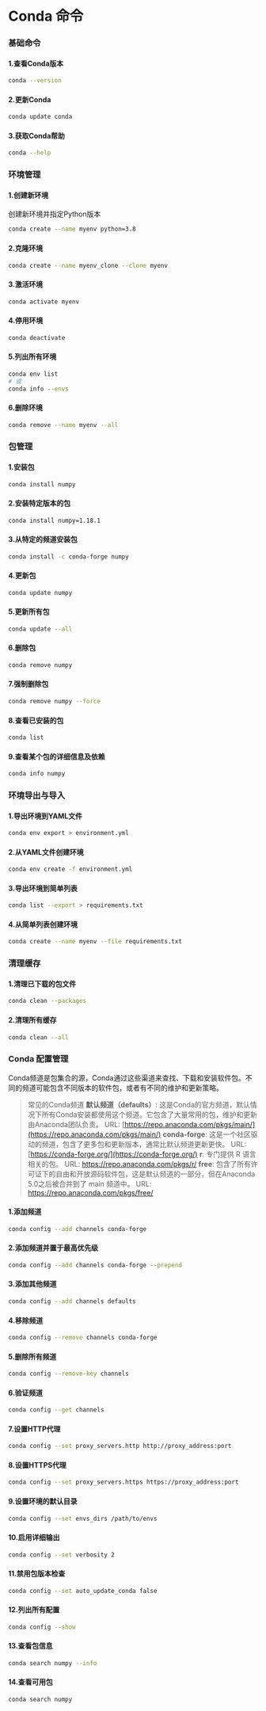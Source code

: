 # Conda 命令


### 基础命令
#### 1.查看Conda版本

```bash
conda --version
```

#### 2.更新Conda

```bash
conda update conda
```

#### 3.获取Conda帮助

```bash
conda --help
```
### 环境管理

#### 1.创建新环境


创建新环境并指定Python版本

```bash
conda create --name myenv python=3.8
```
#### 2.克隆环境

```bash
conda create --name myenv_clone --clone myenv
```

#### 3.激活环境

```bash
conda activate myenv
```

#### 4.停用环境

```bash
conda deactivate
```

#### 5.列出所有环境
```bash
conda env list
# 或
conda info --envs
```

#### 6.删除环境
```bash
conda remove --name myenv --all
```

### 包管理
#### 1.安装包

```bash
conda install numpy
```

#### 2.安装特定版本的包

```bash
conda install numpy=1.18.1
```
#### 3.从特定的频道安装包

```bash
conda install -c conda-forge numpy
```

#### 4.更新包

```bash
conda update numpy
```

#### 5.更新所有包
```bash
conda update --all
```

#### 6.删除包

```bash
conda remove numpy
```

#### 7.强制删除包

```bash
conda remove numpy --force
```

#### 8.查看已安装的包

```bash
conda list
```

#### 9.查看某个包的详细信息及依赖

```bash
conda info numpy
```

### 环境导出与导入

#### 1.导出环境到YAML文件

```bash
conda env export > environment.yml
```

#### 2.从YAML文件创建环境

```bash
conda env create -f environment.yml
```

#### 3.导出环境到简单列表

```bash
conda list --export > requirements.txt
```
#### 4.从简单列表创建环境

```bash
conda create --name myenv --file requirements.txt
```

### 清理缓存
#### 1.清理已下载的包文件

```bash
conda clean --packages
```

#### 2.清理所有缓存

```bash
conda clean --all
```


### Conda 配置管理

Conda频道是包集合的源，Conda通过这些渠道来查找、下载和安装软件包。不同的频道可能包含不同版本的软件包，或者有不同的维护和更新策略。

>常见的Conda频道
**默认频道（defaults）**:
这是Conda的官方频道，默认情况下所有Conda安装都使用这个频道。它包含了大量常用的包，维护和更新由Anaconda团队负责。
URL: [https://repo.anaconda.com/pkgs/main/](https://repo.anaconda.com/pkgs/main/)
**conda-forge**:
这是一个社区驱动的频道，包含了更多包和更新版本，通常比默认频道更新更快。
URL: [https://conda-forge.org/](https://conda-forge.org/)
**r**:
专门提供 R 语言相关的包。
URL: https://repo.anaconda.com/pkgs/r/
**free**:
包含了所有许可证下的自由和开放源码软件包，这是默认频道的一部分，但在Anaconda 5.0之后被合并到了 main 频道中。
URL: https://repo.anaconda.com/pkgs/free/

#### 1.添加频道

```bash
conda config --add channels conda-forge
```

#### 2.添加频道并置于最高优先级
```bash
conda config --add channels conda-forge --prepend
```
#### 3.添加其他频道
```bash
conda config --add channels defaults
```
#### 4.移除频道

```bash
conda config --remove channels conda-forge
```

#### 5.删除所有频道

```bash
conda config --remove-key channels
```
#### 6.验证频道
```bash
conda config --get channels
```

#### 7.设置HTTP代理

```bash
conda config --set proxy_servers.http http://proxy_address:port
```
#### 8.设置HTTPS代理

```bash
conda config --set proxy_servers.https https://proxy_address:port
```

#### 9.设置环境的默认目录

```bash
conda config --set envs_dirs /path/to/envs
```

#### 10.启用详细输出

```bash
conda config --set verbosity 2
```

#### 11.禁用包版本检查

```bash
conda config --set auto_update_conda false
```

#### 12.列出所有配置

```bash
conda config --show
```
#### 13.查看包信息

```bash
conda search numpy --info
```

#### 14.查看可用包

```bash
conda search numpy
```

